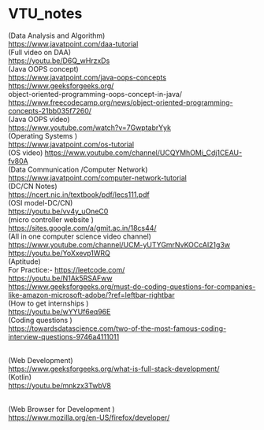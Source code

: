 # VTU_notes
(Data Analysis and Algorithm)<br>
https://www.javatpoint.com/daa-tutorial 
<br>(Full video on DAA)<br>
https://youtu.be/D6Q_wHrzxDs 
<br>(Java OOPS concept)<br>
https://www.javatpoint.com/java-oops-concepts<br>
https://www.geeksforgeeks.org/<br>object-oriented-programming-oops-concept-in-java/<br>
https://www.freecodecamp.org/news/object-oriented-programming-concepts-21bb035f7260/
<br>(Java OOPS video)<br>
https://www.youtube.com/watch?v=7GwptabrYyk
<br>(Operating Systems )<br>
https://www.javatpoint.com/os-tutorial
<br>(OS video)
https://www.youtube.com/channel/UCQYMhOMi_Cdj1CEAU-fv80A
<br>(Data Communication /Computer Network)<br>
https://www.javatpoint.com/computer-network-tutorial
<br>(DC/CN Notes)<br>
https://ncert.nic.in/textbook/pdf/lecs111.pdf
<br>(OSI model-DC/CN)<br>
https://youtu.be/vv4y_uOneC0
<br>(micro controller website )<br>
https://sites.google.com/a/gmit.ac.in/18cs44/
<br>(All in one computer science video channel)
https://www.youtube.com/channel/UCM-yUTYGmrNvKOCcAl21g3w<br>
https://youtu.be/YoXxevp1WRQ
<br>(Aptitude)<br>
For Practice:-
https://leetcode.com/<br>
https://youtu.be/N1Ak5RSAFww<br>
https://www.geeksforgeeks.org/must-do-coding-questions-for-companies-like-amazon-microsoft-adobe/?ref=leftbar-rightbar
<br>(How to get internships )<br>
https://youtu.be/wYYUf6eq96E
<br>(Coding questions )<br>
https://towardsdatascience.com/two-of-the-most-famous-coding-interview-questions-9746a4111011

<br>(Web Development)<br>
https://www.geeksforgeeks.org/what-is-full-stack-development/
<br>(Kotlin)<br>
https://youtu.be/mnkzx3TwbV8

<br>(Web Browser for Development )<br>
https://www.mozilla.org/en-US/firefox/developer/